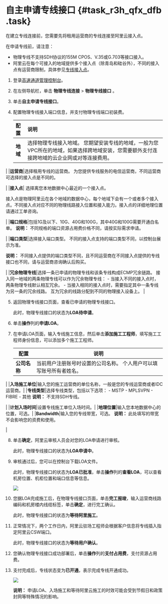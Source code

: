 # 自主申请专线接口 {#task_r3h_qfx_dfb .task}

在建立专线连接前，您需要先将租用运营商的专线连接至阿里云接入点。

在申请专线前，请注意：

-   物理专线不支持SDH协议的155M CPOS、V.35或G.703等接口接入。
-   阿里云在每个可接入的地域提供多个接入点（除青岛和硅谷外），不同的接入点有运营商限制，具体参见[专线接入点](intl.zh-CN/物理专线连接/自主申请物理专线接口/专线接入点.md#)。

1.  登录[高速通道管理控制台](https://expressconnectnext.console.aliyun.com)。 
2.  在左侧导航栏，单击 **物理专线连接** \> **物理专线接口** 。
3.  单击**自主申请专线接口**。
4.  配置物理专线接入端口信息，并支付物理专线端口初装费。 

    |配置|说明|
    |:-|:-|
    |**地域**|选择物理专线接入地域。 您期望安装专线的地域，一般为您VPC所在的地域，如果选择跨地域安装，您需要额外支付连接跨地域的云企业网或对等连接费用。

 |
    |**运营商**|选择租用专线的运营商。 为您提供专线服务的电信运营商，不同运营商可选择的接入点是不同的。

 |
    |**接入点**| 选择离您本地数据中心最近的一个接入点。

 接入点是物理阿里云在各个地域的数据中心，每个地域下会有一个或者多个接入点。不同接入点对应不同的物理线路接入位置和接入能力。接入点的详细地理位置请通过工单咨询。

 |
    |**端口规格**|包括1G及以下、10G、40G和100G，其中40G和100G需要开通白名单。 **说明：** 不同规格的端口资源占用费价格不同，请按实际需求申请。

 |
    |**端口类型**|选择接入端口类型。 不同的接入点支持的端口类型不同，以控制台展示为准。

**说明：** 不同接入点提供的端口类型不同，且不同运营商在不同接入点提供的专线接口也不同，请与运营商咨询确认后购买。

 |
    |**冗余物理专线**|选择一条已申请的物理专线和该条专线构成ECMP冗余链路。 接入同一地域的两条物理专线可以作为冗余物理专线：     -   当接入不同的接入点时，两条物理专线默认相互冗余。
    -   当接入相同的接入点时，需要指定其中一条专线为另一条的冗余线路。 互为冗余的线路分配到不同的物理接入设备上。
 |

5.  返回物理专线接口页面，查看已申请的物理专线接口。 

    此时，物理专线接口的状态为**LOA待申请**。

6.  单击**操作**列的**申请LOA**。
7.  在申请LOA页面，输入专线施工信息，然后单击**添加施工工程师**，填写施工工程师身份信息，可以添加多个施工工程师。 

    |配置|说明|
    |--|--|
    |**公司名称**|当前用户注册账号时设置的公司名称。 个人用户可以填写账号所有者姓名。

 |
    |**入场施工单位**|输入您的施工运营商的单位名称，一般是您的专线运营商或者IDC运营商。|
    |**专线类型**|选择专线类型，包括以下选项：     -   MSTP
    -   MPLSVPN
    -   FIBRE
    -   其他
 **说明：** 不支持SDH专线。

 |
    |**计划入场时间**|设置专线施工单位入场时间。|
    |**地理位置**|输入您本地数据中心的位置，可选。|
    |**Bandwidth**|输入您的专线带宽，可选。 **说明：** 此处填写的带宽不会影响您的资费和使用。

 |

8.  单击**确定**，阿里云审核人员会对您的LOA申请进行审核。 

    此时，物理专线接口的状态为**LOA申请中**。

9.  审核通过后，您可以在控制台下载LOA文件。 

    此时，物理专线接口的状态为**LOA已批准**，单击**操作**列的**查看LOA**，可以查看机房位置、机柜位置和端口信息等信息。

    ![](http://static-aliyun-doc.oss-cn-hangzhou.aliyuncs.com/assets/img/21425/156014842839771_zh-CN.png)

10. 您据LOA完成施工后，在物理专线接口页面，单击**完工报竣**，输入运营商线路编码和机房楼内线缆标签，单击**确定**，进行完工确认。 

    此时，物理专线接口的状态为**等待阿里施工**。

11. 正常情况下，两个工作日内，阿里云驻场工程师会根据客户信息将专线插入指定阿里云CSW端口。 

    此时，物理专线接口的状态为**等待用户确认**。

12. 您确认物理专线接口成功部署后，单击**操作**列的**支付占用费**，支付资源占用费。
13. 支付完成后，专线状态变为**已开通**，表示完成专线开通成功。 

    ![](http://static-aliyun-doc.oss-cn-hangzhou.aliyuncs.com/assets/img/21425/156014842812047_zh-CN.png)

    **说明：** 申请LOA、入场施工和等待阿里云施工的时效可能会受到节假日和政策封网等特殊情况的影响。


